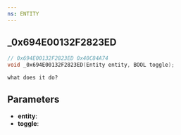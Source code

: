```yaml
---
ns: ENTITY
---
```

## _0x694E00132F2823ED

```c
// 0x694E00132F2823ED 0x40C84A74
void _0x694E00132F2823ED(Entity entity, BOOL toggle);
```

```
what does it do?  
```

## Parameters
* **entity**: 
* **toggle**:


